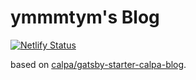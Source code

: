 # ymmmtym's Blog

[![Netlify Status](https://api.netlify.com/api/v1/badges/f76a6a39-c021-4e2c-a451-b81c2bd5cf47/deploy-status)](https://app.netlify.com/sites/blog-ymmmtym/deploys)

based on [calpa/gatsby-starter-calpa-blog](https://github.com/calpa/gatsby-starter-calpa-blog).
